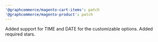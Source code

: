 ```yaml
---
'@graphcommerce/magento-cart-items': patch
'@graphcommerce/magento-product': patch
---
```


Added support for TIME and DATE for the customizable options. Added required stars.
